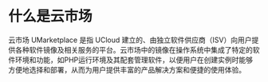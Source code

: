 <a name="iB2H6"></a>
# 什么是云市场
云市场 UMarketplace 是指 UCloud 建立的、由独立软件供应商（ISV）向用户提供各种软件镜像及相关服务的平台。云市场中的镜像在操作系统中集成了特定的软件环境和功能，如PHP运行环境及其配套管理软件，以便用户在创建实例时能够方便地选择和部署，从而为用户提供丰富的产品解决方案和便捷的使用体验。
<a name="JWIAX"></a>
## 
